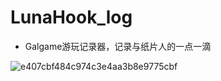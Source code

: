 # LunaHook_log
+ Galgame游玩记录器，记录与纸片人的一点一滴

![e407cbf484c974c3e4aa3b8e9775cbf](https://github.com/Limour-dev/LunaHook_log/assets/93720049/904e4827-85de-450d-bb7f-e261305a9775)


